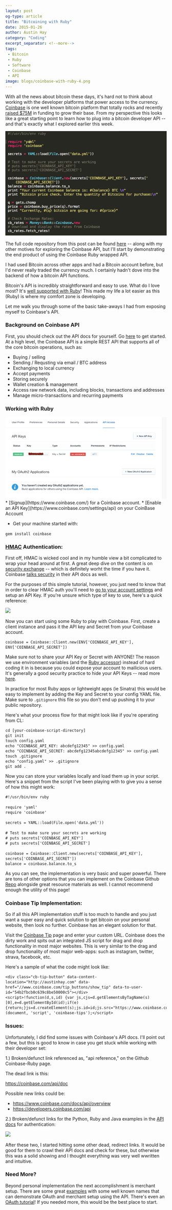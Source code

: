```yaml
---
layout: post
og-type: article
title: "Bitcoining with Ruby"
date: 2015-01-26
author: Austin Hay
category: "Coding"
excerpt_separator: <!--more-->
tags:
 - Bitcoin
 - Ruby
 - Software
 - Coinbase
 - API
image: blogs/coinbase-with-ruby-4.png
---
```


With all the news about bitcoin these days, it's hard not to think about working with the developer platforms that power access to the currency. [Coinbase](http://coinbase.com) is one well known bitcoin platform that totally rocks and recently [raised $75M](http://dealbook.nytimes.com/2015/01/20/coinbase-a-bitcoin-start-up-raises-75-million-in-vote-of-confidence/?_r=0) in funding to grow their base. From my perspective this looks like a great starting point to learn how to plug into a bitcoin developer API -- and that's exactly what I explored earlier this week.
<!--more-->

<img class="imageleft" src="/images/blogs/coinbase-with-ruby-4.png">

The full code repository from this post can be found [here](https://github.com/AustinHay/coinbase-api-basics) -- along with my other motives for exploring the Coinbase API, but I'll start by demonstrating the end product of using the Coinbase Ruby wrapped API. 

I had used Bitcoin across other apps and had a Bitcoin account before, but I'd never really traded the currency much. I certainly hadn't dove into the backend of how a bitcoin API functions.

Bitcoin's API is incredibly straightforward and easy to use. What do I love most? It's [well supported with Ruby](https://github.com/coinbase/coinbase-ruby)! This made my life a lot easier as this (Ruby) is where my comfort zone is developing.

Let me walk you through some of the basic take-aways I had from exposing myself to Coinbase's API.

### Background on Coinbase API ###

First, you should check out the API docs for yourself. Go [here](https://www.coinbase.com/docs/api/overview) to get started. At a high level, the Coinbase API is a simple REST API that supports all of the core bitcoin operations, such as:

* Buying / selling 
* Sending / Requsting via email / BTC address
* Exchanging to local currency
* Accept payments
* Storing securely
* Wallet creation & management
* Access raw network data, including blocks, transactions and addresses
* Manage micro-transactions and recurring payments

### Working with Ruby ###
<img class="imageright" src="/images/blogs/coinbase-with-ruby-1.png">
* [Signup](https://www.coinbase.com/) for a Coinbase account.
* [Enable an API Key](https://www.coinbase.com/settings/api) on your CoinBase Account

* Get your machine started with:

```gem install coinbase```

### [HMAC](http://en.wikipedia.org/wiki/Hash-based_message_authentication_code) Authentication: ###

First off, HMAC is wicked cool and in my humble view a bit complicated to wrap your head around at first. A great deep dive on the content is on [security exchange](http://security.stackexchange.com/questions/20129/how-when-do-i-use-hmac) -- which is definitely worht the time if you have it. Coinbase [talks security](https://www.coinbase.com/docs/api/authentication) in their API docs as well. 

For the purposes of this simple tutorial, however, you just need to know that in order to clear HMAC auth you'll need to [go to your account settings](https://www.coinbase.com/settings/api) and setup an API Key. If you're unsure which type of key to use, here's a quick reference:

<img src="/images/blogs/coinbase-with-ruby-2.png">

Now you can start using some Ruby to play with Coinbase. First, create a client instance and pass it the API key and Secret from your Coinbase account. 

    coinbase = Coinbase::Client.new(ENV['COINBASE_API_KEY'], ENV['COINBASE_API_SECRET'])

Make sure not to share your API Key or Secret with ANYONE! The reason we use environment variables (and the [Ruby accessor](http://www.ruby-doc.org/core-2.2.0/ENV.html)) instead of hard coding it in is because you could expose your account to mailicious users. It's generally a good security practice to hide your API Keys -- read more [here](https://www.coinbase.com/docs/api/authentication#security).

In practice for most Ruby apps or lightweight apps (ie Sinatra) this would be easy to implement by adding the Key and Secret to your config YAML file. Make sure to ```.gitignore``` this file so you don't end up pushing it to your public repository.

Here's what your process flow for that might look like if you're operating from CL:

    cd [your-coinbase-script-directory]
    git init
    touch config.yaml
    echo "COINBASE_API_KEY: abcdefg12345" >> config.yaml
    echo "COINBASE_API_SECRET: abcdefg12345abcdefg12345" >> config.yaml
    touch .gitignore
    echo "config.yaml" >> .gitignore
    git add .


Now you can store your variables locally and load them up in your script. Here's a snippet from the script I've been playing with to give you a sense of how this might work:

    #!/usr/bin/env ruby

    require 'yaml'
    require 'coinbase'

    secrets = YAML::load(File.open('data.yml'))

    # Test to make sure your secrets are working
    # puts secrets['COINBASE_API_KEY']
    # puts secrets['COINBASE_API_SECRET']

    coinbase = Coinbase::Client.new(secrets['COINBASE_API_KEY'], secrets['COINBASE_API_SECRET'])
    balance = coinbase.balance.to_s


As you can see, the implementation is very basic and super powerful. There are tons of other options that you can implement on the Coinbase Github [Repo](https://github.com/coinbase/coinbase-ruby) alongside great resource materials as well. I cannot recommend enough the utility of this page! 

### Coinbase Tip Implementation: ###

So if all this API implementation stuff is too much to handle and you just want a super easy and quick solution to get bitcoin on your personal website, then look no further. Coinbase has an elegant solution for that.

Visit the [Coinbase Tip](https://www.coinbase.com/tip#tip-creation-form) page and enter your custom URL. Coinbase does the dirty work and spits out an integrated JS script for drag and drop functionality in most major websites. This is very similar to the drag and drop functionality of most major web-apps: such as instagram, twitter, strava, facebook, etc.

Here's a sample of what the code might look like:


	<div class="cb-tip-button" data-content-location="http://austinhay.com" data-href="//www.coinbase.com/tip_buttons/show_tip" data-to-user-id="54b2fbcb0c639c8be50000c5"></div>
	<script>!function(d,s,id) {var js,cjs=d.getElementsByTagName(s)[0],e=d.getElementById(id);if(e){return;}js=d.createElement(s);js.id=id;js.src="https://www.coinbase.com/assets/tips.js";cjs.parentNode.insertBefore(js,cjs);}(document, 'script', 'coinbase-tips');</script>


### Issues: ###

Unfortunately, I did find some issues with Coinbase's API docs. I'll point out a few, but this is good to know in case you get stuck while working with their developer set:

1.) Broken/defunct link referenced as, "api reference," on the Github Coinbase-Ruby page. 

The dead link is this:

https://coinbase.com/api/doc

Possible new links could be:

* <a href="https://www.coinbase.com/docs/api/overview">https://www.coinbase.com/docs/api/overview</a>
* <a href="https://developers.coinbase.com/api">https://developers.coinbase.com/api</a>

2.) Broken/defunct links for the Python, Ruby and Java examples in the [API docs](https://www.coinbase.com/docs/api/authentication#) for authentication:

<img src="/images/blogs/coinbase-with-ruby-3.png">

After these two, I started hitting some other dead, redirect links. It would be good for them to crawl their API docs and check for these, but otherwise this was a solid showing and I thought everything was very well wwritten and intuitive.

### Need More? ###

Beyond personal implementation the next accomplishment is merchant setup. There are some great [examples](https://www.coinbase.com/docs/merchant_tools/examples) with some well known names that can demonstrate OAuth and merchant setup using the API. There's even an [OAuth tutorial](https://www.coinbase.com/docs/api/oauth_tutorial)! If you needed more, this would be the best place to start.